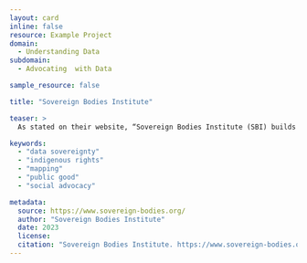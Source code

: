 ```yaml
---
layout: card
inline: false
resource: Example Project
domain:
  - Understanding Data
subdomain:
  - Advocating  with Data

sample_resource: false

title: "Sovereign Bodies Institute"

teaser: >
  As stated on their website, “Sovereign Bodies Institute (SBI) builds on Indigenous traditions of data gathering and knowledge transfer to create, disseminate, and put into action research on gender and sexual violence against Indigenous people.” On their website, you can access the MMIP Database, which “logs cases of missing and murdered indigenous people of all genders and ages, from 1900 to the present.”

keywords:
  - "data sovereignty"
  - "indigenous rights"
  - "mapping"
  - "public good"
  - "social advocacy"

metadata:
  source: https://www.sovereign-bodies.org/
  author: "Sovereign Bodies Institute"
  date: 2023
  license:
  citation: "Sovereign Bodies Institute. https://www.sovereign-bodies.org/. Accessed on 20 June 2023."
---
```

